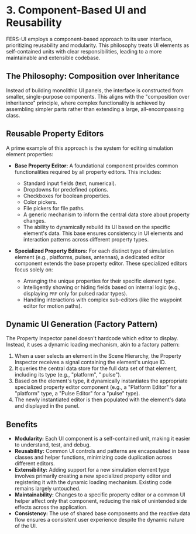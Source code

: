 # 3. Component-Based UI and Reusability

FERS-UI employs a component-based approach to its user interface, prioritizing reusability and modularity. This
philosophy treats UI elements as self-contained units with clear responsibilities, leading to a more maintainable and
extensible codebase.

## The Philosophy: Composition over Inheritance

Instead of building monolithic UI panels, the interface is constructed from smaller, single-purpose components. This
aligns with the "composition over inheritance" principle, where complex functionality is achieved by assembling simpler
parts rather than extending a large, all-encompassing class.

## Reusable Property Editors

A prime example of this approach is the system for editing simulation element properties:

* **Base Property Editor:** A foundational component provides common functionalities required by all property editors.
  This includes:
    * Standard input fields (text, numerical).
    * Dropdowns for predefined options.
    * Checkboxes for boolean properties.
    * Color pickers.
    * File pickers for file paths.
    * A generic mechanism to inform the central data store about property changes.
    * The ability to dynamically rebuild its UI based on the specific element's data.
      This base ensures consistency in UI elements and interaction patterns across different property types.

* **Specialized Property Editors:** For each distinct type of simulation element (e.g., platforms, pulses, antennas), a
  dedicated editor component extends the base property editor. These specialized editors focus solely on:
    * Arranging the unique properties for their specific element type.
    * Intelligently showing or hiding fields based on internal logic (e.g., displaying `PRF` only for pulsed radar
      types).
    * Handling interactions with complex sub-editors (like the waypoint editor for motion paths).

## Dynamic UI Generation (Factory Pattern)

The Property Inspector panel doesn't hardcode which editor to display. Instead, it uses a dynamic loading mechanism,
akin to a factory pattern:

1. When a user selects an element in the Scene Hierarchy, the Property Inspector receives a signal containing the
   element's unique ID.
2. It queries the central data store for the full data set of that element, including its type (e.g., "platform", "
   pulse").
3. Based on the element's type, it dynamically instantiates the appropriate specialized property editor component (e.g.,
   a "Platform Editor" for a "platform" type, a "Pulse Editor" for a "pulse" type).
4. The newly instantiated editor is then populated with the element's data and displayed in the panel.

## Benefits

* **Modularity:** Each UI component is a self-contained unit, making it easier to understand, test, and debug.
* **Reusability:** Common UI controls and patterns are encapsulated in base classes and helper functions, minimizing
  code duplication across different editors.
* **Extensibility:** Adding support for a new simulation element type involves primarily creating a new specialized
  property editor and registering it with the dynamic loading mechanism. Existing code remains largely untouched.
* **Maintainability:** Changes to a specific property editor or a common UI helper affect only that component, reducing
  the risk of unintended side effects across the application.
* **Consistency:** The use of shared base components and the reactive data flow ensures a consistent user experience
  despite the dynamic nature of the UI.
